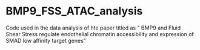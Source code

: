 # BMP9_FSS_ATAC_analysis
Code used in the data analysis of hte paper titled as " BMP9 and Fluid Shear Stress  regulate endothelial chromatin accessibility  and expression of SMAD low affinity target genes"
